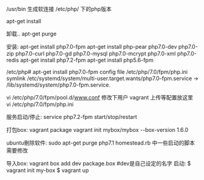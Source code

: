 /usr/bin  生成软连接
/etc/php/ 下的php版本

apt-get install

卸载.. apt-get purge


安装:
apt-get install php7.0-fpm
apt-get install php-pear php7.0-dev php7.0-zip php7.0-curl php7.0-gd php7.0-mysql php7.0-mcrypt php7.0-xml php7.0-redis
apt-get install php7.2-fpm
apt-get install php5.6-fpm


/etc/php# apt-get install php7.0-fpm
config file /etc/php/7.0/fpm/php.ini
symlink /etc/systemd/system/multi-user.target.wants/php7.0-fpm.service → /lib/systemd/system/php7.0-fpm.service.

vi /etc/php/7.0/fpm/pool.d/www.conf
修改下用户 vagrant
上传等配置放这里
vi /etc/php/7.0/fpm/php.ini

服务启动/停止:
service php7.2-fpm start/stop/restart

打包box: vagrant package
vagrant init mybox/mybox --box-version 1.6.0

ubuntu刪除软件:
sudo apt-get purge php7.1
homestead.rb 中一些启动的脚本需要修改


导入box: vagrant box add dev package.box  #dev是自己设定的名字
启动: 
$ vagrant init my-box
$ vagrant up